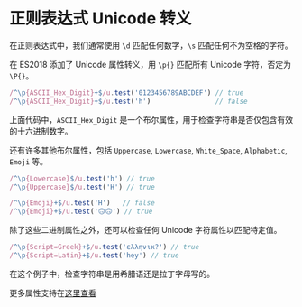 # 正则表达式 Unicode 转义

在正则表达式中，我们通常使用 `\d` 匹配任何数字，`\s` 匹配任何不为空格的字符。

在 ES2018 添加了 Unicode 属性转义，用 `\p{}` 匹配所有 Unicode 字符，否定为 `\P{}`。

```javascript
/^\p{ASCII_Hex_Digit}+$/u.test('0123456789ABCDEF') // true
/^\p{ASCII_Hex_Digit}+$/u.test('h')                // false
```

上面代码中，`ASCII_Hex_Digit` 是一个布尔属性，用于检查字符串是否仅包含有效的十六进制数字。

还有许多其他布尔属性，包括 `Uppercase`, `Lowercase`, `White_Space`, `Alphabetic`, `Emoji` 等。

```javascript
/^\p{Lowercase}$/u.test('h') // true
/^\p{Uppercase}$/u.test('H') // true

/^\p{Emoji}+$/u.test('H')   // false
/^\p{Emoji}+$/u.test('🙃🙃') // true
```

除了这些二进制属性之外，还可以检查任何 Unicode 字符属性以匹配特定值。

```javascript
/^\p{Script=Greek}+$/u.test('ελληνικ?') // true
/^\p{Script=Latin}+$/u.test('hey') // true
```

在这个例子中，检查字符串是用希腊语还是拉丁字母写的。

更多属性支持在[这里查看](https://github.com/tc39/proposal-regexp-unicode-property-escapes)
